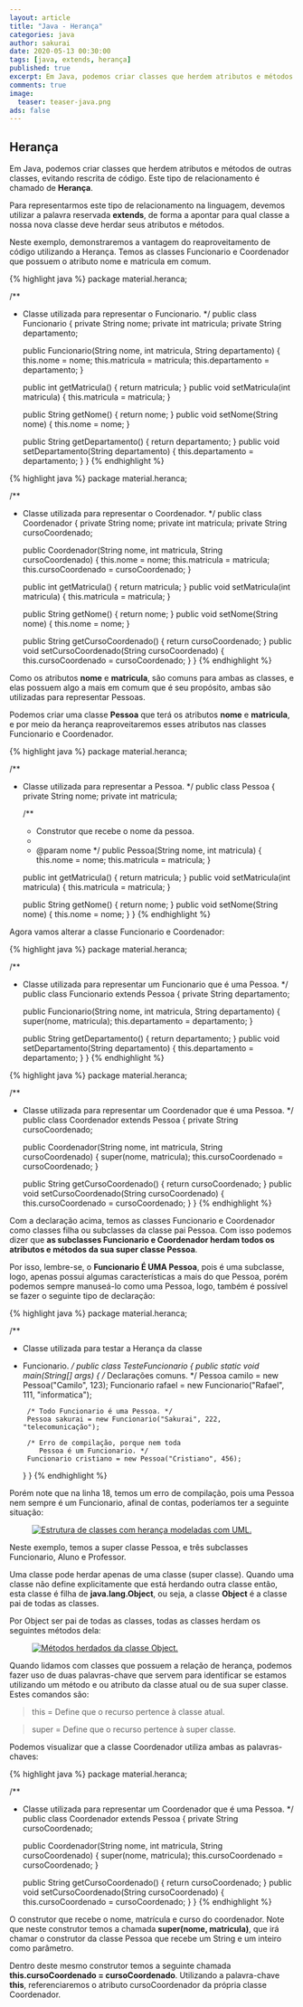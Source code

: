 ```yaml
---
layout: article
title: "Java - Herança"
categories: java
author: sakurai
date: 2020-05-13 00:30:00
tags: [java, extends, herança]
published: true
excerpt: Em Java, podemos criar classes que herdem atributos e métodos de outras classes, evitando rescrita de código.
comments: true
image:
  teaser: teaser-java.png
ads: false
---
```


## Herança

Em Java, podemos criar classes que herdem atributos e métodos de outras classes, evitando rescrita de código. Este tipo de relacionamento é chamado de **Herança**.

Para representarmos este tipo de relacionamento na linguagem, devemos utilizar a palavra reservada **extends**, de forma a apontar para qual classe a nossa nova classe deve herdar seus atributos e métodos.
	
Neste exemplo, demonstraremos a vantagem do reaproveitamento de código utilizando a Herança. Temos as classes Funcionario e Coordenador que possuem o atributo nome e matricula em comum.

{% highlight java %}
package material.heranca;

/**
 * Classe utilizada para representar o Funcionario.
 */
public class Funcionario {
    private String nome;
    private int matricula;
    private String departamento;
    
    public Funcionario(String nome, int matricula, String departamento) {
        this.nome = nome;
        this.matricula = matricula;
        this.departamento = departamento;
    }

    public int getMatricula() { return matricula; }
    public void setMatricula(int matricula) { this.matricula = matricula; }

    public String getNome() { return nome; }
    public void setNome(String nome) { this.nome = nome; }

    public String getDepartamento() { return departamento; }
    public void setDepartamento(String departamento) {
        this.departamento = departamento;
    }
}
{% endhighlight %}

{% highlight java %}
package material.heranca;

/**
 * Classe utilizada para representar o Coordenador.
 */
public class Coordenador {
    private String nome;
    private int matricula;
    private String cursoCoordenado;
    
    public Coordenador(String nome, int matricula, String cursoCoordenado) {
        this.nome = nome;
        this.matricula = matricula;
        this.cursoCoordenado = cursoCoordenado;
    }

    public int getMatricula() { return matricula; }
    public void setMatricula(int matricula) { this.matricula = matricula; }

    public String getNome() { return nome; }
    public void setNome(String nome) { this.nome = nome; }

    public String getCursoCoordenado() { return cursoCoordenado; }
    public void setCursoCoordenado(String cursoCoordenado) {
        this.cursoCoordenado = cursoCoordenado;
    }
}
{% endhighlight %}

Como os atributos **nome** e **matricula**, são comuns para ambas as classes, e elas possuem algo a mais em comum que é seu propósito, ambas são utilizadas para representar Pessoas.

Podemos criar uma classe **Pessoa** que terá os atributos **nome** e **matricula**, e por meio da herança reaproveitaremos esses atributos nas classes Funcionario e Coordenador.

{% highlight java %}
package material.heranca;

/**
 * Classe utilizada para representar a Pessoa.
 */
public class Pessoa {
    private String nome;
    private int matricula;
    
    /**
     * Construtor que recebe o nome da pessoa.
     *
     * @param nome
     */
    public Pessoa(String nome, int matricula) {
        this.nome = nome;
        this.matricula = matricula;
    }

    public int getMatricula() { return matricula; }
    public void setMatricula(int matricula) { this.matricula = matricula; }

    public String getNome() { return nome; }
    public void setNome(String nome) { this.nome = nome; }
}
{% endhighlight %}

Agora vamos alterar a classe Funcionario e Coordenador:

{% highlight java %}
package material.heranca;

/**
 * Classe utilizada para representar um Funcionario que é uma Pessoa.
 */
public class Funcionario extends Pessoa {
    private String departamento;
    
    public Funcionario(String nome, int matricula, String departamento) {
        super(nome, matricula);
        this.departamento = departamento;
    }

    public String getDepartamento() { return departamento; }
    public void setDepartamento(String departamento) {
        this.departamento = departamento;
    }
}
{% endhighlight %}

{% highlight java %}
package material.heranca;

/**
 * Classe utilizada para representar um Coordenador que é uma Pessoa.
 */
public class Coordenador extends Pessoa {
    private String cursoCoordenado;

    public Coordenador(String nome, int matricula, String cursoCoordenado) {
        super(nome, matricula);
        this.cursoCoordenado = cursoCoordenado;
    }

    public String getCursoCoordenado() { return cursoCoordenado; }
    public void setCursoCoordenado(String cursoCoordenado) {
        this.cursoCoordenado = cursoCoordenado;
    }
}
{% endhighlight %}

Com a declaração acima, temos as classes Funcionario e Coordenador como classes filha ou subclasses da classe pai Pessoa. Com isso podemos dizer que **as subclasses Funcionario e Coordenador herdam todos os atributos e métodos da sua super classe Pessoa**.

Por isso, lembre-se, o **Funcionario É UMA Pessoa**, pois é uma subclasse, logo, apenas possui algumas características a mais do que Pessoa, porém podemos sempre manuseá-lo como uma Pessoa, logo, também é possível se fazer o seguinte tipo de declaração:

{% highlight java %}
package material.heranca;

/**
 * Classe utilizada para testar a Herança da classe
 * Funcionario.
 */
public class TesteFuncionario {
    public static void main(String[] args) {
        /* Declarações comuns. */
        Pessoa camilo = new Pessoa("Camilo", 123);
        Funcionario rafael = new Funcionario("Rafael", 111, "informatica");
        
        /* Todo Funcionario é uma Pessoa. */
        Pessoa sakurai = new Funcionario("Sakurai", 222, "telecomunicação");
        
        /* Erro de compilação, porque nem toda
           Pessoa é um Funcionario. */
        Funcionario cristiano = new Pessoa("Cristiano", 456);
    }
}
{% endhighlight %}

Porém note que na linha 18, temos um erro de compilação, pois uma Pessoa nem sempre é um Funcionario, afinal de contas, poderíamos ter a seguinte situação:

<figure>
    <a href="/images/2020-05-13-java-heranca-01.png"><img src="/images/2020-05-13-java-heranca-01.png" alt="Estrutura de classes com herança modeladas com UML."></a>
</figure>

Neste exemplo, temos a super classe Pessoa, e três subclasses Funcionario, Aluno e Professor.

Uma classe pode herdar apenas de uma classe (super classe). Quando uma classe não define explicitamente que está herdando outra classe então, esta classe é filha de **java.lang.Object**, ou seja, a classe **Object** é a classe pai de todas as classes.

Por Object ser pai de todas as classes, todas as classes herdam os seguintes métodos dela:

<figure>
    <a href="/images/2020-05-13-java-heranca-02.png"><img src="/images/2020-05-13-java-heranca-02.png" alt="Métodos herdados da classe Object."></a>
</figure>

Quando lidamos com classes que possuem a relação de herança, podemos fazer uso de duas palavras-chave que servem para identificar se estamos utilizando um método e ou atributo da classe atual ou de sua super classe. Estes comandos são:
	
> this = Define que o recurso pertence à classe atual.

> super = Define que o recurso pertence à super classe.

Podemos visualizar que a classe Coordenador utiliza ambas as palavras-chaves:

{% highlight java %}
package material.heranca;

/**
 * Classe utilizada para representar um Coordenador que é uma Pessoa.
 */
public class Coordenador extends Pessoa {
    private String cursoCoordenado;

    public Coordenador(String nome, int matricula, String cursoCoordenado) {
        super(nome, matricula);
        this.cursoCoordenado = cursoCoordenado;
    }

    public String getCursoCoordenado() { return cursoCoordenado; }
    public void setCursoCoordenado(String cursoCoordenado) {
        this.cursoCoordenado = cursoCoordenado;
    }
}
{% endhighlight %}

O construtor que recebe o nome, matrícula e curso do coordenador. Note que neste construtor temos a chamada **super(nome, matricula)**, que irá chamar o construtor da classe Pessoa que recebe um String e um inteiro como parâmetro.

Dentro deste mesmo construtor temos a seguinte chamada **this.cursoCoordenado = cursoCoordenado**. Utilizando a palavra-chave **this**, referenciaremos o atributo cursoCoordenador da própria classe Coordenador.